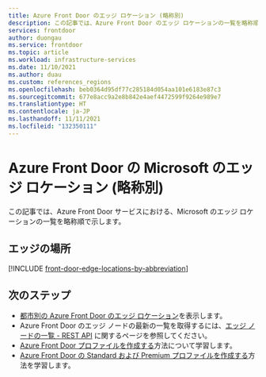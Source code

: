 ```yaml
---
title: Azure Front Door のエッジ ロケーション (略称別)
description: この記事では、Azure Front Door のエッジ ロケーションの一覧を略称順で示します。
services: frontdoor
author: duongau
ms.service: frontdoor
ms.topic: article
ms.workload: infrastructure-services
ms.date: 11/10/2021
ms.author: duau
ms.custom: references_regions
ms.openlocfilehash: beb0364d95df77c285184d054aa101e6183e87c3
ms.sourcegitcommit: 677e8acc9a2e8b842e4aef4472599f9264e989e7
ms.translationtype: HT
ms.contentlocale: ja-JP
ms.lasthandoff: 11/11/2021
ms.locfileid: "132350111"
---
```

# <a name="microsoft-edge-locations-by-abbreviation-for-azure-front-door"></a>Azure Front Door の Microsoft のエッジ ロケーション (略称別)

この記事では、Azure Front Door サービスにおける、Microsoft のエッジ ロケーションの一覧を略称順で示します。

## <a name="edge-locations"></a>エッジの場所

[!INCLUDE [front-door-edge-locations-by-abbreviation](../../includes/front-door-edge-locations-by-abbreviation.md)]

## <a name="next-steps"></a>次のステップ

* [都市別の Azure Front Door のエッジ ロケーション](edge-locations-by-region.md)を表示します。
* Azure Front Door のエッジ ノードの最新の一覧を取得するには、[エッジ ノードの一覧 - REST API](/rest/api/cdn/edge-nodes/list) に関するページを参照してください。
* [Azure Front Door プロファイルを作成する](quickstart-create-front-door.md)方法について学習します。
* [Azure Front Door の Standard および Premium プロファイルを作成する](standard-premium/create-front-door-portal.md)方法を学習します。
